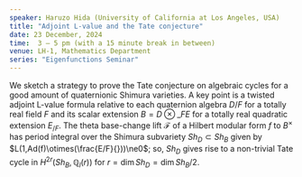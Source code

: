 ```yaml
---
speaker: Haruzo Hida (University of California at Los Angeles, USA)
title: "Adjoint L-value and the Tate conjecture"
date: 23 December, 2024
time:  3 – 5 pm (with a 15 minute break in between)
venue: LH-1, Mathematics Department
series: "Eigenfunctions Seminar"
---
```


We sketch a strategy to prove the Tate conjecture on algebraic cycles
for a good amount of quaternionic Shimura varieties.
A key point is a twisted adjoint L-value formula relative to each
quaternion algebra  $D/F$  for a totally real field   $F$
and its scalar extension  $B=D\otimes\_F E$  for a totally real quadratic
extension  $E_{/F}$.
The theta base-change lift  $\mathcal{F}$  of a Hilbert modular form  $f$  to
$B^\times$  has period integral over the Shimura subvariety
$Sh_D\subset Sh_B$
given by  $L(1,Ad(f)\otimes(\frac{E/F}{}))\ne0$; so,
$Sh_D$  gives rise
to a non-trivial Tate cycle  in  $H^{2r}(Sh_B,\mathbb{Q}_l(r))$  for  $r=\dim
Sh_D=\dim Sh_B/2$.
